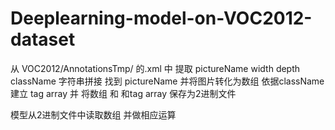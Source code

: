 # Deeplearning-model-on-VOC2012-dataset
从 VOC2012/AnnotationsTmp/ 的.xml 中 提取 pictureName width depth className
字符串拼接 找到 pictureName  并将图片转化为数组
依据className 建立 tag array 
并 将数组 和 和tag array 保存为2进制文件

模型从2进制文件中读取数组 并做相应运算
